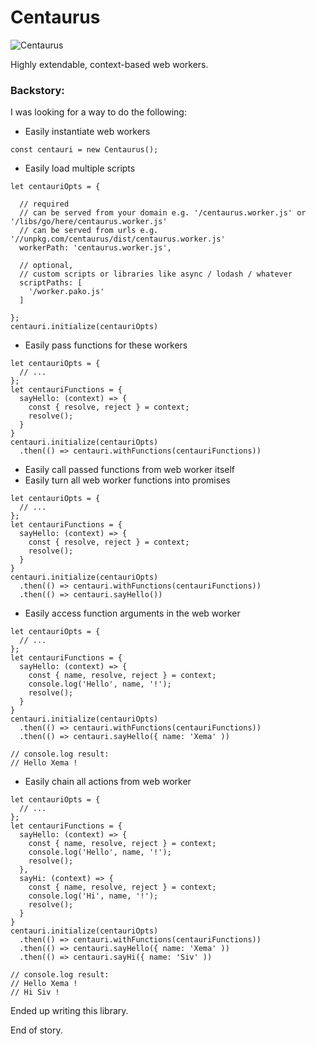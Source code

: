 # Centaurus

![Centaurus](https://www.nasa.gov/images/content/60066main_image_feature_181_jw4.jpg)

Highly extendable, context-based web workers.

### Backstory:
I was looking for a way to do the following:

* Easily instantiate web workers

```
const centauri = new Centaurus();
```

* Easily load multiple scripts

```
let centauriOpts = {

  // required
  // can be served from your domain e.g. '/centaurus.worker.js' or '/libs/go/here/centaurus.worker.js'
  // can be served from urls e.g. '//unpkg.com/centaurus/dist/centaurus.worker.js'
  workerPath: 'centaurus.worker.js',
  
  // optional,
  // custom scripts or libraries like async / lodash / whatever
  scriptPaths: [
    '/worker.pako.js'
  ]
  
};
centauri.initialize(centauriOpts)
```

* Easily pass functions for these workers

```
let centauriOpts = {
  // ... 
};
let centauriFunctions = {
  sayHello: (context) => {
    const { resolve, reject } = context;
    resolve();
  }
}
centauri.initialize(centauriOpts)
  .then(() => centauri.withFunctions(centauriFunctions))
```

* Easily call passed functions from web worker itself
* Easily turn all web worker functions into promises

```
let centauriOpts = {
  // ... 
};
let centauriFunctions = {
  sayHello: (context) => {
    const { resolve, reject } = context;
    resolve();
  }
}
centauri.initialize(centauriOpts)
  .then(() => centauri.withFunctions(centauriFunctions))
  .then(() => centauri.sayHello())
```

* Easily access function arguments in the web worker

```
let centauriOpts = {
  // ... 
};
let centauriFunctions = {
  sayHello: (context) => {
    const { name, resolve, reject } = context;
    console.log('Hello', name, '!');
    resolve();
  }
}
centauri.initialize(centauriOpts)
  .then(() => centauri.withFunctions(centauriFunctions))
  .then(() => centauri.sayHello({ name: 'Xema' ))

// console.log result:
// Hello Xema !
```

* Easily chain all actions from web worker

```
let centauriOpts = {
  // ... 
};
let centauriFunctions = {
  sayHello: (context) => {
    const { name, resolve, reject } = context;
    console.log('Hello', name, '!');
    resolve();
  },
  sayHi: (context) => {
    const { name, resolve, reject } = context;
    console.log('Hi', name, '!');
    resolve();
  }
}
centauri.initialize(centauriOpts)
  .then(() => centauri.withFunctions(centauriFunctions))
  .then(() => centauri.sayHello({ name: 'Xema' ))
  .then(() => centauri.sayHi({ name: 'Siv' ))

// console.log result:
// Hello Xema !
// Hi Siv !
```

Ended up writing this library.

End of story.
